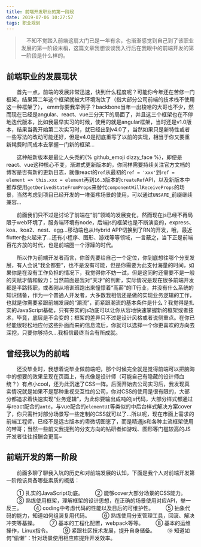 ```yaml
---
title: 前端开发职业的第一阶段
date: 2019-07-06 10:27:57
tags: 职业规划
---
```


> &emsp;不知不觉踏入前端这扇大门已是一年有余，也渐渐感觉到自己到了该职业发展的第一阶段末梢，这篇文章我想谈谈我入行后在我眼中的前端开发的第一阶段是什么样的。

## 前端职业的发展现状

&emsp;&emsp;首先一点，前端的发展非常迅速，快到什么程度呢？可能你今年还在苦修一门框架，结果第二年这个框架就被大环境淘汰了（指大部分公司前端的技术栈不使用这一种框架了）， emm你要我举例子？backbone当年一出梭哈的大哥也不少，然而现在已经是angular、react、vue三分天下的局面了，并且这三个框架也在不停地迭代版本，比如我最早实习的时候，使用的就是angular框架，当时还是v1.0版本，结果当我开始第二次实习时，就已经出到v4.0了，当然如果只是新特性或者一些写法的改动可能还好，但是v4.0是彻底重写了以前的实现，相当于你又要重新耗费时间成本去掌握一门新的框架...

<escape><!-- more --></escape>

&emsp;&emsp;这种船新版本是最让人头秃的{% github_emoji dizzy_face %}，即便是react、vue这种核心不变，渐进式更新版本的，你同样需要持续关注官方文档的博客是否有新的更新日志，就像react的`ref`从最初的`ref = 'xxx'`到`ref = element => this.xxx = element`再到`16.3`版本的`createRef`API，以及新版本中推荐使用`getDerivedStateFromProps`来替代`componentWillReceiveProps`的场景，当然考虑到项目已经开发的一堆蛋疼场景的使用，可以通过`UNSAFE_`前缀继续兼容...

&emsp;&emsp;前面我们只不过是讨论了前端在“前”领域的发展变化，然而现在js已经不再局限于web环境了，服务端环境有node，后端js的框架也是不断演变的，express、koa、koa2、nest、egg...移动端也从Hybrid APP切换到了RN的开发，哦，最近flutter也火起来了...还有小程序、图形、游戏等等领域，一言蔽之，当下正是前端百花齐放的时代，也是前端圈一个浮躁的时代。

&emsp;&emsp;所以作为前端开发者而言，你首先要给自己一个定位，你到底想往哪个分支发展，有人会说“我全都要”，也不是没有可能，但是你需要为此支付海量的时间，如果你是在没有工作负担的情况下，我觉得你不妨一试，但是这同时还需要不是一般的天赋才情和毅力；当然前面是我对“天才”的判断，实际情况是现在很多前端开发都是半路转职，或者刚从培训班跑出来憧憬着“高薪”的IT行业，并没有什么系统的知识储备，作为一个普通人开发者，大多数我相信还是做的实现业务逻辑的工作，也就是你需要紧跟前端发展的“潮流”，而紧跟潮流的基本条件是什么？我觉得是扎实的JavaScript基础，只有夯实的js功底可以让你从容地快速掌握新的框架或者技术，毕竟，底层是不会变的；框架的差异只不过是设计风格或者说侧重点。在你已经能很轻松地应付这些扑面而来的信息流后，你就可以选择一个你更喜欢的方向去深挖，只要你够持久...我相信最终当会有所成就。

## 曾经我以为的前端

&emsp;&emsp;还没毕业时，我想着说毕业做前端吧，那个时候完全就是觉得前端可以把脑海中的想要的效果呈现在页面上，有点像是设计师（可能自己有隐藏的设计师血统？）有点小cool，还为此沉迷了CSS一阵。后面开始去公司实习后，我发现真实情况就是如果不是那种重视交互性的公司，你对CSS的使用是很有限的，大部分都追求着快速实现“业务逻辑”，为此你要输出成吨的js代码，大部分样式都通过与react配合的`antd`，与vue配合的`elementUI`等类似的中后台样式解决方案cover了，你只需针对部分场景写一些定制的CSS就可以了...所以呢，现在市面上需求的前端工程师，已经不是远古版本的卑微切图崽了，而是精通js和各种主流框架使用的带哥；当然一些前文我提到的分支方向的钻研者如游戏、图形等门槛较高的JS开发者往往报酬会更高~

## 前端开发的第一阶段

&emsp;&emsp;前面多聊了聊我入坑的历史和对前端发展的认知，下面是我个人对前端开发第一阶段该具备哪些素质的概括：

&emsp;&emsp;① 扎实的JavaScript功底。
&emsp;&emsp;② 能够cover大部分场景的CSS能力。
&emsp;&emsp;③ 熟练使用框架，理解框架的设计思想，在正确的场景使用对应API，举一反三。
&emsp;&emsp;④ coding中考虑代码的性能以及日后的可维护性。
&emsp;&emsp;⑤ 抽象代码的能力，知道如何组装复用代码。
&emsp;&emsp;⑥ 熟练使用分支管理工具，回滚、解决冲突等基操。
&emsp;&emsp;⑦ 基本的工程化配置，webpack等等。
&emsp;&emsp;⑧ 基本的运维操作，Linux指令。
&emsp;&emsp;⑨ 紧跟社区技术发展，提升自身储备。
&emsp;&emsp;⑩ 知道如何“偷懒”：针对场景使用相应库提升开发效率。